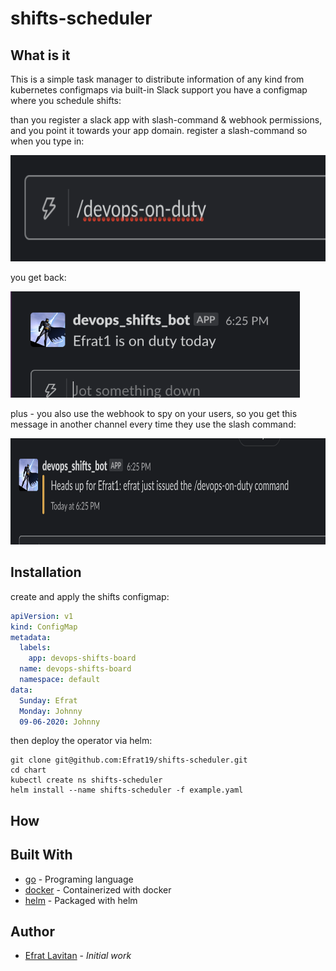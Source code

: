 # shifts-scheduler

## What is it

This is a simple task manager to distribute information of any kind from kubernetes configmaps via built-in Slack support
you have a configmap where you schedule shifts:

than you register a slack app with slash-command & webhook permissions, and you point it towards your app domain. register a slash-command so when you type in:

<img src="./command.png"  height="170"> 

you get back:

<img src="./answer.png"  height="170"> 

plus - you also use the webhook to spy on your users, so you get this message in another channel every time they use the slash command:

<img src="./spy.png"  height="170"> 


## Installation

create and apply the shifts configmap:

```yaml
apiVersion: v1
kind: ConfigMap
metadata:
  labels:
    app: devops-shifts-board
  name: devops-shifts-board
  namespace: default
data:
  Sunday: Efrat
  Monday: Johnny
  09-06-2020: Johnny
```
then deploy the operator via helm:
```shell
git clone git@github.com:Efrat19/shifts-scheduler.git
cd chart
kubectl create ns shifts-scheduler
helm install --name shifts-scheduler -f example.yaml
```

## How 

## Built With

* [go](https://golang.org/) - Programing language
* [docker](https://www.docker.com/) - Containerized with docker
* [helm](https://www.helm.sh/) - Packaged with helm

## Author

* [Efrat Lavitan](https://github.com/efrat19) - *Initial work*
